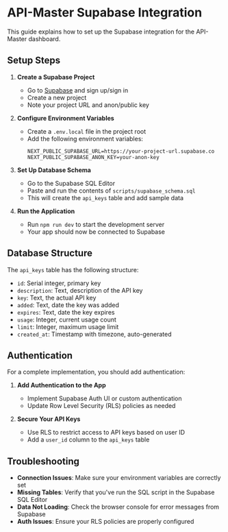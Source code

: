 # API-Master Supabase Integration

This guide explains how to set up the Supabase integration for the API-Master dashboard.

## Setup Steps

1. **Create a Supabase Project**
   - Go to [Supabase](https://supabase.com/) and sign up/sign in
   - Create a new project
   - Note your project URL and anon/public key

2. **Configure Environment Variables**
   - Create a `.env.local` file in the project root
   - Add the following environment variables:
     ```
     NEXT_PUBLIC_SUPABASE_URL=https://your-project-url.supabase.co
     NEXT_PUBLIC_SUPABASE_ANON_KEY=your-anon-key
     ```

3. **Set Up Database Schema**
   - Go to the Supabase SQL Editor
   - Paste and run the contents of `scripts/supabase_schema.sql`
   - This will create the `api_keys` table and add sample data

4. **Run the Application**
   - Run `npm run dev` to start the development server
   - Your app should now be connected to Supabase

## Database Structure

The `api_keys` table has the following structure:

- `id`: Serial integer, primary key
- `description`: Text, description of the API key
- `key`: Text, the actual API key
- `added`: Text, date the key was added
- `expires`: Text, date the key expires
- `usage`: Integer, current usage count
- `limit`: Integer, maximum usage limit
- `created_at`: Timestamp with timezone, auto-generated

## Authentication

For a complete implementation, you should add authentication:

1. **Add Authentication to the App**
   - Implement Supabase Auth UI or custom authentication
   - Update Row Level Security (RLS) policies as needed

2. **Secure Your API Keys**
   - Use RLS to restrict access to API keys based on user ID
   - Add a `user_id` column to the `api_keys` table

## Troubleshooting

- **Connection Issues**: Make sure your environment variables are correctly set
- **Missing Tables**: Verify that you've run the SQL script in the Supabase SQL Editor
- **Data Not Loading**: Check the browser console for error messages from Supabase
- **Auth Issues**: Ensure your RLS policies are properly configured 